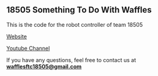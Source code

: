 ## 18505 Something To Do With Waffles
This is the code for the robot controller of team 18505



[Website](https://sites.google.com/view/somethingtodowithwaffles/home)

[Youtube Channel](https://www.youtube.com/@wafflesftc5111)

If you have any questions, feel free to contact us at **wafflesftc18505@gmail.com**
